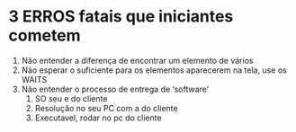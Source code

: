 # 3 ERROS fatais que iniciantes cometem

1. Não entender a diferença de encontrar um elemento de vários
2. Não esperar o suficiente para os elementos aparecerem na tela, use os WAITS
3. Não entender o processo de entrega de ‘software’ 
   1. SO seu e do cliente
   2. Resolução no seu PC com a do cliente
   3. Executavel, rodar no pc do cliente